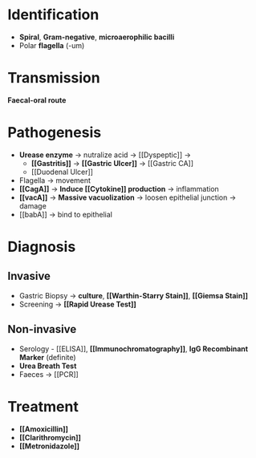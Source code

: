 # Identification
- **Spiral**, **Gram-negative**, **microaerophilic bacilli**
- Polar **flagella** (-um)

# Transmission
**Faecal-oral route**

# Pathogenesis
- **Urease enzyme** -> nutralize acid -> [[Dyspeptic]] ->
	- **[[Gastritis]]** -> **[[Gastric Ulcer]]** -> [[Gastric CA]]
	- [[Duodenal Ulcer]]
- Flagella -> movement
- **[[CagA]]** -> **Induce [[Cytokine]] production** -> inflammation
- **[[vacA]]** -> **Massive vacuolization** -> loosen epithelial junction -> damage
- [[babA]] -> bind to epithelial

# Diagnosis
## Invasive
- Gastric Biopsy -> **culture**, **[[Warthin-Starry Stain]]**, **[[Giemsa Stain]]**
- Screening -> **[[Rapid Urease Test]]**

## Non-invasive
- Serology - [[ELISA]], **[[Immunochromatography]]**, **IgG Recombinant Marker** (definite)
- **Urea Breath Test**
- Faeces -> [[PCR]]

# Treatment
- **[[Amoxicillin]]**
- **[[Clarithromycin]]**
- **[[Metronidazole]]**